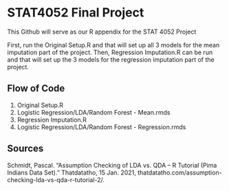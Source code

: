 # STAT4052 Final Project

This Github will serve as our R appendix for the STAT 4052 Project

First, run the Original Setup.R and that will set up all 3 models for the mean imputation part of the project.
Then, Regression Imputation.R can be run and that will set up the 3 models for the regression imputation part of the project.

## Flow of Code
1) Original Setup.R
2) Logistic Regression/LDA/Random Forest - Mean.rmds
3) Regression Imputation.R
4) Logistic Regression/LDA/Random Forest - Regression.rmds


## Sources
Schmidt, Pascal. “Assumption Checking of LDA vs. QDA – R Tutorial (Pima Indians Data Set).” Thatdatatho, 15 Jan. 2021, thatdatatho.com/assumption-checking-lda-vs-qda-r-tutorial-2/. 
